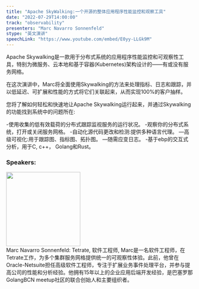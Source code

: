 ```yaml
---
title: "Apache SkyWalking:一个开源的整体应用程序性能监控和观察工具"
date: "2022-07-29T14:00:00"
track: "observability"
presenters: "Marc Navarro Sonnenfeld"
stype: "英文演讲"
speechLink: "https://www.youtube.com/embed/E0yy-LLGk9M"
---
```

Apache Skywalking是一款用于分布式系统的应用程序性能监控和可观察性工具，特别为微服务、云本地和基于容器(Kubernetes)架构设计的——有或没有服务网格。

在这次演讲中，Marc将全面使用Skywalking的方法来处理指标、日志和跟踪，并以低延迟、可扩展和性能的方式将它们关联起来，从而实现100%的客户抽样。

您将了解如何轻松和快速地让Apache Skywalking运行起来，并通过Skywalking的功能找到系统中的问题所在:

-使用收集的低有效载荷的分布式跟踪监视服务的运行状况。
-观察你的分布式系统，打开或关闭服务网格。
-自动化源代码更改和检测:提供多种语言代理。
—高级可视化:用于跟踪图、指标图、拓扑图。
—随需应变日志。
-基于ebp的交互式分析，用于C, c++， Golang和Rust。
 ### Speakers: 
 <img src="images/speaker/1195.png" width="200" /><br>Marc Navarro Sonnenfeld: Tetrate, 软件工程师, Marc是一名软件工程师，在Tetrate工作，为多个集群服务网格提供统一的可观察性体验。此前，他曾在Oracle-Netsuite担任高级软件工程师，专注于扩展业务事件处理平台，并参与提高公司的性能和分析经验。他拥有15年以上的企业应用后端开发经验，是巴塞罗那GolangBCN meetup社区的联合创始人和主要组织者。

 